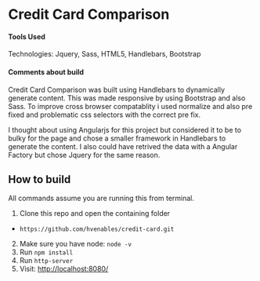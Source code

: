 # Credit Card Comparison

#### Tools Used

Technologies: Jquery, Sass, HTML5, Handlebars, Bootstrap

#### Comments about build

Credit Card Comparison was built using Handlebars to dynamically generate content. This was made responsive by using Bootstrap and also Sass. To improve cross browser compatablity i used normalize and also pre fixed and problematic css selectors with the correct pre fix.

I thought about using Angularjs for this project but considered it to be to bulky for the page and chose a smaller framework in Handlebars to generate the content. I also could have retrived the data with a Angular Factory but chose Jquery for the same reason.

## How to build

All commands assume you are running this from terminal.

1. Clone this repo and open the containing folder
  * `https://github.com/hvenables/credit-card.git`
2. Make sure you have node: `node -v` 
3. Run `npm install`  
4. Run `http-server`
5. Visit: [http://localhost:8080/ ](http://localhost:8080/ )

